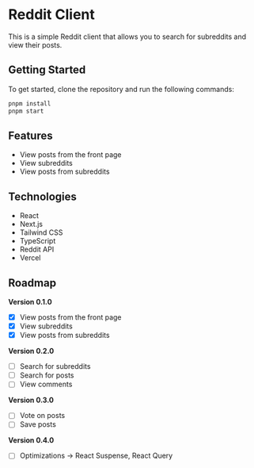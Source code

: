 # Reddit Client

This is a simple Reddit client that allows you to search for subreddits and view their posts.

## Getting Started

To get started, clone the repository and run the following commands:

```bash
pnpm install
pnpm start
```

## Features

- View posts from the front page
- View subreddits
- View posts from subreddits

## Technologies

- React
- Next.js
- Tailwind CSS
- TypeScript
- Reddit API
- Vercel

## Roadmap

**Version 0.1.0**
- [x] View posts from the front page
- [x] View subreddits
- [x] View posts from subreddits

**Version 0.2.0**
- [ ] Search for subreddits
- [ ] Search for posts
- [ ] View comments

**Version 0.3.0**

- [ ] Vote on posts
- [ ] Save posts

**Version 0.4.0**

- [ ] Optimizations -> React Suspense, React Query

